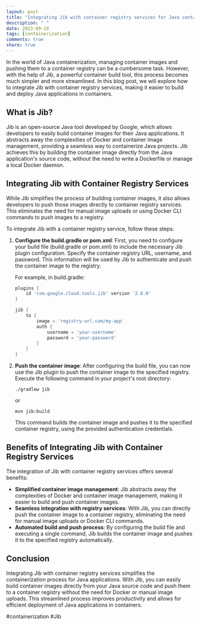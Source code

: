 ```yaml
---
layout: post
title: "Integrating Jib with container registry services for Java containerization"
description: " "
date: 2023-09-18
tags: [containerization]
comments: true
share: true
---
```


In the world of Java containerization, managing container images and pushing them to a container registry can be a cumbersome task. However, with the help of Jib, a powerful container build tool, this process becomes much simpler and more streamlined. In this blog post, we will explore how to integrate Jib with container registry services, making it easier to build and deploy Java applications in containers.

## What is Jib?

Jib is an open-source Java tool developed by Google, which allows developers to easily build container images for their Java applications. It abstracts away the complexities of Docker and container image management, providing a seamless way to containerize Java projects. Jib achieves this by building the container image directly from the Java application's source code, without the need to write a Dockerfile or manage a local Docker daemon.

## Integrating Jib with Container Registry Services

While Jib simplifies the process of building container images, it also allows developers to push those images directly to container registry services. This eliminates the need for manual image uploads or using Docker CLI commands to push images to a registry.

To integrate Jib with a container registry service, follow these steps:

1. **Configure the build.gradle or pom.xml**: First, you need to configure your build file (build.gradle or pom.xml) to include the necessary Jib plugin configuration. Specify the container registry URL, username, and password. This information will be used by Jib to authenticate and push the container image to the registry.

   For example, in build.gradle:

   ```groovy
   plugins {
       id 'com.google.cloud.tools.jib' version '2.8.0'
   }

   jib {
       to {
           image = 'registry-url.com/my-app'
           auth {
               username = 'your-username'
               password = 'your-password'
           }
       }
   }
   ```

2. **Push the container image**: After configuring the build file, you can now use the Jib plugin to push the container image to the specified registry. Execute the following command in your project's root directory:

   ```shell
   ./gradlew jib
   ```

   or

   ```shell
   mvn jib:build
   ```

   This command builds the container image and pushes it to the specified container registry, using the provided authentication credentials.

## Benefits of Integrating Jib with Container Registry Services

The integration of Jib with container registry services offers several benefits:

- **Simplified container image management**: Jib abstracts away the complexities of Docker and container image management, making it easier to build and push container images.
- **Seamless integration with registry services**: With Jib, you can directly push the container image to a container registry, eliminating the need for manual image uploads or Docker CLI commands.
- **Automated build and push process**: By configuring the build file and executing a single command, Jib builds the container image and pushes it to the specified registry automatically.

## Conclusion

Integrating Jib with container registry services simplifies the containerization process for Java applications. With Jib, you can easily build container images directly from your Java source code and push them to a container registry without the need for Docker or manual image uploads. This streamlined process improves productivity and allows for efficient deployment of Java applications in containers.

#containerization #Jib